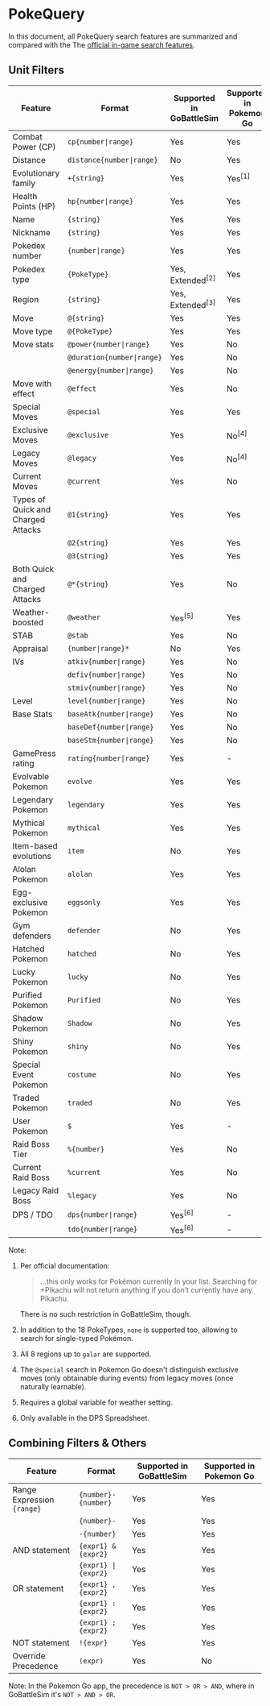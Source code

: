 
# PokeQuery

In this document, all PokeQuery search features are summarized and compared with the The [official in-game search features](https://niantic.helpshift.com/a/pokemon-go/?s=finding-evolving-hatching&f=searching-and-filtering-your-pokemon-inventory-1573844715&p=web).

## Unit Filters

| Feature | Format | Supported in GoBattleSim | Supported in Pokemon Go |
| ------- | ------ | ------------------------ | ----------------------- |
| Combat Power (CP) | `cp{number\|range}` | Yes | Yes |
| Distance  | `distance{number\|range}` | No | Yes |
| Evolutionary family  | `+{string}` | Yes | Yes<sup>[1]</sup> |
| Health Points (HP) | `hp{number\|range}` | Yes | Yes |
| Name | `{string}` | Yes | Yes |
| Nickname | `{string}` | Yes | Yes |
| Pokedex number | `{number\|range}` | Yes | Yes |
| Pokedex type | `{PokeType}` | Yes, Extended<sup>[2]</sup> | Yes |
| Region | `{string}` | Yes, Extended<sup>[3]</sup> | Yes |
| Move | `@{string}` | Yes | Yes |
| Move type | `@{PokeType}` | Yes | Yes |
| Move stats | `@power{number\|range}` | Yes | No |
|  | `@duration{number\|range}` | Yes | No |
|  | `@energy{number\|range}` | Yes | No |
| Move with effect | `@effect` | Yes | No |
| Special Moves | `@special` | Yes | Yes |
| Exclusive Moves | `@exclusive` | Yes | No<sup>[4]</sup> |
| Legacy Moves | `@legacy` | Yes | No<sup>[4]</sup> |
| Current Moves | `@current` | Yes | No |
| Types of Quick and Charged Attacks | `@1{string}` | Yes | Yes |
|  | `@2{string}` | Yes | Yes |
|  | `@3{string}` | Yes | Yes |
| Both Quick and Charged Attacks | `@*{string}` | Yes | No |
| Weather-boosted | `@weather` | Yes<sup>[5]</sup> | Yes |
| STAB | `@stab` | Yes | No |
| Appraisal | `{number\|range}*` | No | Yes |
| IVs | `atkiv{number\|range}` | Yes | No |
|  | `defiv{number\|range}` | Yes | No |
|  | `stmiv{number\|range}` | Yes | No |
| Level | `level{number\|range}` | Yes | No |
| Base Stats | `baseAtk{number\|range}` | Yes | No |
|  | `baseDef{number\|range}` | Yes | No |
|  | `baseStm{number\|range}` | Yes | No |
| GamePress rating | `rating{number\|range}` | Yes | - |
| Evolvable Pokemon | `evolve` | Yes | Yes |
| Legendary Pokemon | `legendary` | Yes | Yes |
| Mythical Pokemon | `mythical` | Yes | Yes |
| Item-based evolutions | `item` | No | Yes |
| Alolan Pokemon | `alolan` | Yes | Yes |
| Egg-exclusive Pokemon | `eggsonly` | Yes | Yes |
| Gym defenders | `defender` | No | Yes |
| Hatched Pokemon | `hatched` | No | Yes |
| Lucky Pokemon | `lucky` | No | Yes |
| Purified Pokemon | `Purified` | No | Yes |
| Shadow Pokemon | `Shadow` | No | Yes |
| Shiny Pokemon | `shiny` | No | Yes |
| Special Event Pokemon | `costume` | No | Yes |
| Traded Pokemon | `traded` | No | Yes |
| User Pokemon | `$` | Yes | - |
| Raid Boss Tier | `%{number}` | Yes | No |
| Current Raid Boss | `%current` | Yes | No |
| Legacy Raid Boss | `%legacy` | Yes | No |
| DPS / TDO | `dps{number\|range}` | Yes<sup>[6]</sup> | - |
|  | `tdo{number\|range}` | Yes<sup>[6]</sup> | - |

Note:

1. Per official documentation: 

    > ...this only works for Pokémon currently in your list. Searching for +Pikachu will not return anything if you don’t currently have any Pikachu.

   There is no such restriction in GoBattleSim, though.

2. In addition to the 18 PokeTypes, `none` is supported too, allowing to search for single-typed Pokémon.

3. All 8 regions up to `galar` are supported.

4. The `@special` search in Pokemon Go doesn't distinguish exclusive moves (only obtainable during events) from legacy moves (once naturally learnable).

5. Requires a global variable for weather setting.

6. Only available in the DPS Spreadsheet.


## Combining Filters & Others

| Feature | Format | Supported in GoBattleSim | Supported in Pokemon Go |
| ------- | ------ | ------------------------ | ----------------------- |
| Range Expression `{range}` | `{number}-{number}` | Yes | Yes |
| | `{number}-` | Yes | Yes |
|  | `-{number}` | Yes | Yes |
| AND statement | `{expr1} & {expr2}` | Yes | Yes |
| | `{expr1} \| {expr2}` | Yes | Yes |
| OR statement | `{expr1} , {expr2}` | Yes | Yes |
| | `{expr1} : {expr2}` | Yes | Yes |
| | `{expr1} ; {expr2}` | Yes | Yes |
| NOT statement | `!{expr}` | Yes | Yes |
| Override Precedence | `(expr)` | Yes | No |

Note: In the Pokemon Go app, the precedence is `NOT > OR > AND`, where in GoBattleSim it's `NOT > AND > OR`.
